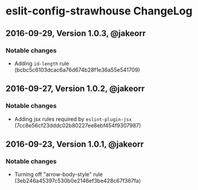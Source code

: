 # eslit-config-strawhouse ChangeLog

## 2016-09-29, Version 1.0.3, @jakeorr

### Notable changes

- Adding `id-length` rule (bcbc5c6103dcac6a76d674b28f1e36a55e541709)

## 2016-09-27, Version 1.0.2, @jakeorr

### Notable changes

- Adding jsx rules required by `eslint-plugin-jsx` (7cc8e56cf23dddc02b80227ee8ebf454f9307987)

## 2016-09-23, Version 1.0.1, @jakeorr

### Notable changes

- Turning off "arrow-body-style" rule (3eb246a45397c530b0e2146ef3be428c67f367fa)
